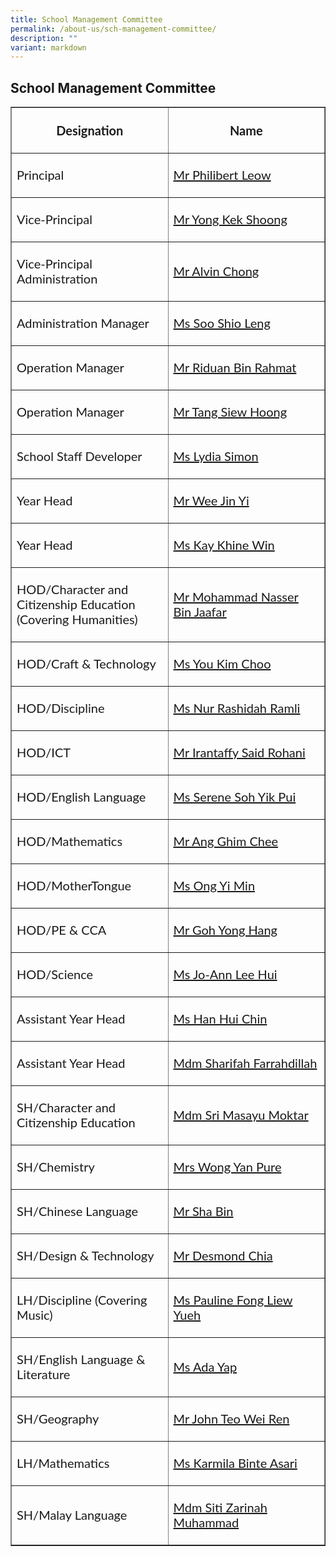 ```yaml
---
title: School Management Committee
permalink: /about-us/sch-management-committee/
description: ""
variant: markdown
---
```

## School Management Committee
<table width="100%" border="1">
  <tbody>
    <tr>
      <th width="50%" style="border:1;"><p style="font-family: Lato, sans-serif; font-size: 1.25rem;">Designation</p></th>
      <th width="50%" style="border:1;"><p style="font-family: Lato, sans-serif; font-size: 1.25rem;">Name</p></th>
    </tr>
    <tr>
			<td align="left"><p style="font-family: Lato, sans-serif; font-size: 1.25rem;">Principal</p></td>
      <td align="left"><p style="font-family: Lato, sans-serif; font-size: 1.25rem;"><a href="mailto:jurongville@moe.edu.sg" target="">Mr Philibert Leow</a></p></td>
    </tr>
    <tr>
      <td align="left"><p style="font-family: Lato, sans-serif; font-size: 1.25rem;">Vice-Principal</p></td>
      <td align="left"><p style="font-family: Lato, sans-serif; font-size: 1.25rem;"><a href="mailto:jurongville@moe.edu.sg" target="">Mr Yong Kek Shoong</a></p></td>
    </tr>
    <tr>
      <td align="left"><p style="font-family: Lato, sans-serif; font-size: 1.25rem;">Vice-Principal Administration</p></td>
      <td align="left"><p style="font-family: Lato, sans-serif; font-size: 1.25rem;"><a href="mailto:jurongville@moe.edu.sg" target="">Mr Alvin Chong</a></p></td>
    </tr>
    <tr>
      <td align="left"><p style="font-family: Lato, sans-serif; font-size: 1.25rem;">Administration Manager</p></td>
      <td align="left"><p style="font-family: Lato, sans-serif; font-size: 1.25rem;"><a href="mailto:soo_shio_leng@schools.gov.sg" target="">Ms Soo Shio Leng</a></p></td>
    </tr>
     <tr>
      <td align="left"><p style="font-family: Lato, sans-serif; font-size: 1.25rem;">Operation Manager</p></td>
      <td align="left"><p style="font-family: Lato, sans-serif; font-size: 1.25rem;"><a href="mailto:riduan_rahmat@schools.gov.sg" target="">Mr Riduan Bin Rahmat</a></p></td>
    </tr>   <tr>
      <td align="left"><p style="font-family: Lato, sans-serif; font-size: 1.25rem;">Operation Manager</p></td>
      <td align="left"><p style="font-family: Lato, sans-serif; font-size: 1.25rem;"><a href="mailto:Tang_siew_hoong@schools.gov.sg" target="">Mr Tang Siew Hoong</a></p></td>
    </tr>
    <tr>
      <td align="left"><p style="font-family: Lato, sans-serif; font-size: 1.25rem;">School Staff Developer</p></td>
      <td align="left"><p style="font-family: Lato, sans-serif; font-size: 1.25rem;"><a href="mailto:simon_lydia_shamani@schools.gov.sg" target="">Ms Lydia Simon</a></p></td>
    </tr>
    <tr>
			<td align="left"><p style="font-family: Lato, sans-serif; font-size: 1.25rem;">Year Head</p></td>
      <td align="left"><p style="font-family: Lato, sans-serif; font-size: 1.25rem;"><a href="mailto:wee_jin_yi@schools.gov.sg" target="">Mr Wee Jin Yi</a></p></td>
    </tr>
    <tr>
			<td align="left"><p style="font-family: Lato, sans-serif; font-size: 1.25rem;">Year Head</p></td>
      <td align="left"><p style="font-family: Lato, sans-serif; font-size: 1.25rem;"><a href="mailto:kay_khine_win@schools.gov.sg" target="">Ms Kay Khine Win</a></p></td>
    </tr>
    <tr>
      <td align="left"><p style="font-family: Lato, sans-serif; font-size: 1.25rem;">HOD/Character and Citizenship Education<br>(Covering Humanities)</p></td>
      <td align="left"><p style="font-family: Lato, sans-serif; font-size: 1.25rem;"><a href="mailto:Mohammad_Nasser_Jaafar@schools.gov.sg" target="">Mr Mohammad Nasser Bin Jaafar</a></p></td>
    </tr>
    <tr>
      <td align="left"><p style="font-family: Lato, sans-serif; font-size: 1.25rem;">HOD/Craft &amp; Technology</p></td>
      <td align="left"><p style="font-family: Lato, sans-serif; font-size: 1.25rem;"><a href="mailto:you_kim_choo@schools.gov.sg" target="">Ms You Kim Choo</a></p></td>
    </tr>
    <tr>
      <td align="left"><p style="font-family: Lato, sans-serif; font-size: 1.25rem;">HOD/Discipline</p></td>
      <td align="left"><p style="font-family: Lato, sans-serif; font-size: 1.25rem;"><a href="mailto:Nur_Rashidah_RAMLI@schools.gov.sg" target="">Ms Nur Rashidah Ramli</a></p></td>
    </tr>
    <tr>
      <td align="left"><p style="font-family: Lato, sans-serif; font-size: 1.25rem;">HOD/ICT </p></td>
      <td align="left"><p style="font-family: Lato, sans-serif; font-size: 1.25rem;"><a href="mailto:irantaffy_said_b_rohani@schools.gov.sg" target="">Mr Irantaffy Said Rohani</a></p></td>
    </tr>
    <tr>
      <td align="left"><p style="font-family: Lato, sans-serif; font-size: 1.25rem;">HOD/English Language</p></td>
      <td align="left"><p style="font-family: Lato, sans-serif; font-size: 1.25rem;"><a href="mailto:soh_yik_pui@schools.gov.sg" target="">Ms Serene Soh Yik Pui</a></p></td>
    </tr>
    <tr>
      <td align="left"><p style="font-family: Lato, sans-serif; font-size: 1.25rem;">HOD/Mathematics</p></td>
      <td align="left"><p style="font-family: Lato, sans-serif; font-size: 1.25rem;"><a href="mailto:ang_ghim_chee@schools.gov.sg" target="">Mr Ang Ghim Chee</a></p></td>
    </tr>
		<tr>
      <td align="left"><p style="font-family: Lato, sans-serif; font-size: 1.25rem;">HOD/MotherTongue</p></td>
      <td align="left"><p style="font-family: Lato, sans-serif; font-size: 1.25rem;"><a href="mailto:ong_yi_min@schools.gov.sg" target="">Ms Ong Yi Min</a></p></td>
    </tr>
    <tr>
      <td align="left"><p style="font-family: Lato, sans-serif; font-size: 1.25rem;">HOD/PE &amp; CCA</p></td>
      <td align="left"><p style="font-family: Lato, sans-serif; font-size: 1.25rem;"><a href="mailto:goh_yong_hang@schools.gov.sg" target="">Mr Goh Yong Hang</a></p></td>
    </tr>
    <tr>
			<td align="left"><p style="font-family: Lato, sans-serif; font-size: 1.25rem;">HOD/Science</p></td>
      <td align="left"><p style="font-family: Lato, sans-serif; font-size: 1.25rem;"><a href="mailto:lee_hui@schools.gov.sg" target="">Ms Jo-Ann Lee Hui</a></p></td>
    </tr>
    <tr>
      <td align="left"><p style="font-family: Lato, sans-serif; font-size: 1.25rem;">Assistant Year Head</p></td>
      <td align="left"><p style="font-family: Lato, sans-serif; font-size: 1.25rem;"><a href="mailto:han_hui_chin@schools.gov.sg" target="">Ms Han Hui Chin</a></p></td>
    </tr>
    <tr>
      <td align="left"><p style="font-family: Lato, sans-serif; font-size: 1.25rem;">Assistant Year Head</p></td>
      <td align="left"><p style="font-family: Lato, sans-serif; font-size: 1.25rem;"><a href="mailto:sharifah_farrahdillah_s_a@schools.gov.sg" target="">Mdm Sharifah Farrahdillah</a></p></td>
    </tr>
		  <tr>
      <td align="left"><p style="font-family: Lato, sans-serif; font-size: 1.25rem;">SH/Character and Citizenship Education </p></td>
      <td align="left"><p style="font-family: Lato, sans-serif; font-size: 1.25rem;"><a href="mailto:sri_masayu_moktar@schools.gov.sg" target="">Mdm Sri Masayu Moktar</a></p></td>
    </tr>
    <tr>
      <td align="left"><p style="font-family: Lato, sans-serif; font-size: 1.25rem;">SH/Chemistry</p></td>
      <td align="left"><p style="font-family: Lato, sans-serif; font-size: 1.25rem;"><a href="mailto:ang_yan_pure@schools.gov.sg" target="">Mrs Wong Yan Pure</a></p></td>
    </tr>
    <tr>
      <td align="left"><p style="font-family: Lato, sans-serif; font-size: 1.25rem;">SH/Chinese Language</p></td>
      <td align="left"><p style="font-family: Lato, sans-serif; font-size: 1.25rem;"><a href="mailto:sha_bin@schools.gov.sg" target="">Mr Sha Bin</a></p></td>
    </tr>
    <tr>
      <td align="left"><p style="font-family: Lato, sans-serif; font-size: 1.25rem;">SH/Design &amp; Technology</p></td>
      <td align="left"><p style="font-family: Lato, sans-serif; font-size: 1.25rem;"><a href="mailto:chia_miang_heong@schools.gov.sg" target="">Mr Desmond Chia</a></p></td>
    </tr>
    <tr>
      <td align="left"><p style="font-family: Lato, sans-serif; font-size: 1.25rem;">LH/Discipline (Covering Music)</p></td>
      <td align="left"><p style="font-family: Lato, sans-serif; font-size: 1.25rem;"><a href="mailto:pauline_fong_liew_yueh@schools.gov.sg" target="">Ms Pauline Fong Liew Yueh</a></p></td>
    </tr>
    <tr>
      <td align="left"><p style="font-family: Lato, sans-serif; font-size: 1.25rem;">SH/English Language &amp; Literature</p></td>
      <td align="left"><p style="font-family: Lato, sans-serif; font-size: 1.25rem;"><a href="mailto:ada_yap@schools.gov.sg" target="">Ms Ada Yap</a></p></td>
    </tr>
    <tr>
      <td align="left"><p style="font-family: Lato, sans-serif; font-size: 1.25rem;">SH/Geography</p></td>
      <td align="left"><p style="font-family: Lato, sans-serif; font-size: 1.25rem;"><a href="mailto:john_teo_wei_ren@schools.gov.sg" target="">Mr John Teo Wei Ren</a></p></td>
    </tr>
    <tr>
      <td align="left"><p style="font-family: Lato, sans-serif; font-size: 1.25rem;">LH/Mathematics</p></td>
      <td align="left"><p style="font-family: Lato, sans-serif; font-size: 1.25rem;"><a href="mailto:karmila_asari@schools.gov.sg" target="">Ms Karmila Binte Asari</a></p></td>
    </tr>
    <tr>
      <td align="left"><p style="font-family: Lato, sans-serif; font-size: 1.25rem;">SH/Malay Language</p></td>
      <td align="left"><p style="font-family: Lato, sans-serif; font-size: 1.25rem;"><a href="mailto:siti_zarinah_muhammad@schools.gov.sg" target="">Mdm Siti Zarinah Muhammad</a></p></td>
    </tr>
  </tbody>
</table>